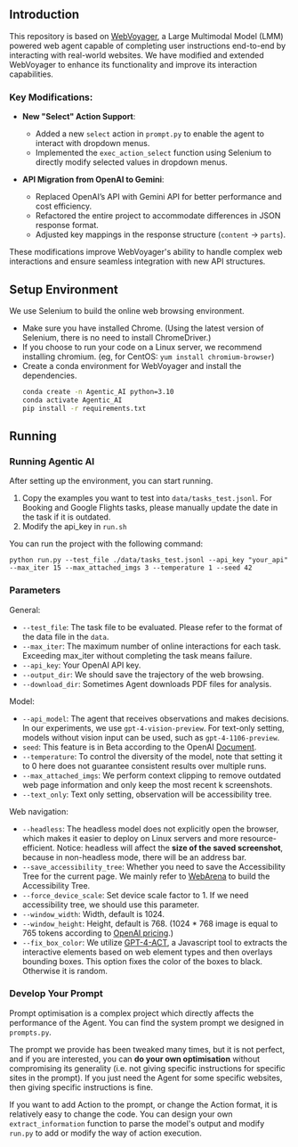 ## Introduction

This repository is based on [WebVoyager](https://arxiv.org/abs/2401.13919), a Large Multimodal Model (LMM) powered web agent capable of completing user instructions end-to-end by interacting with real-world websites. We have modified and extended WebVoyager to enhance its functionality and improve its interaction capabilities.

### **Key Modifications:**
- **New "Select" Action Support**:  
  - Added a new `select` action in `prompt.py` to enable the agent to interact with dropdown menus.  
  - Implemented the `exec_action_select` function using Selenium to directly modify selected values in dropdown menus.  

- **API Migration from OpenAI to Gemini**:  
  - Replaced OpenAI’s API with Gemini API for better performance and cost efficiency.  
  - Refactored the entire project to accommodate differences in JSON response format.  
  - Adjusted key mappings in the response structure (`content` → `parts`).  

These modifications improve WebVoyager's ability to handle complex web interactions and ensure seamless integration with new API structures.


## Setup Environment

We use Selenium to build the online web browsing environment. 
 - Make sure you have installed Chrome. (Using the latest version of Selenium, there is no need to install ChromeDriver.)
 - If you choose to run your code on a Linux server, we recommend installing chromium. (eg, for CentOS: ```yum install chromium-browser```) 
 - Create a conda environment for WebVoyager and install the dependencies.
    ```bash
    conda create -n Agentic_AI python=3.10
    conda activate Agentic_AI
    pip install -r requirements.txt
    ```

## Running

### Running Agentic AI
After setting up the environment, you can start running. 

 1. Copy the examples you want to test into `data/tasks_test.jsonl`. For Booking and Google Flights tasks, please manually update the date in the task if it is outdated.
 2. Modify the api_key in `run.sh` 

You can run the project with the following command:
```shell 
python run.py --test_file ./data/tasks_test.jsonl --api_key "your_api" --max_iter 15 --max_attached_imgs 3 --temperature 1 --seed 42

```

### Parameters

General:
- `--test_file`: The task file to be evaluated. Please refer to the format of the data file in the `data`.
- `--max_iter`: The maximum number of online interactions for each task. Exceeding max_iter without completing the task means failure.
- `--api_key`: Your OpenAI API key.
- `--output_dir`: We should save the trajectory of the web browsing.
- `--download_dir`: Sometimes Agent downloads PDF files for analysis.

Model:
- `--api_model`: The agent that receives observations and makes decisions. In our experiments, we use `gpt-4-vision-preview`. For text-only setting, models without vision input can be used, such as `gpt-4-1106-preview`.
- `seed`: This feature is in Beta according to the OpenAI [Document](https://platform.openai.com/docs/api-reference/chat). 
- `--temperature`: To control the diversity of the model, note that setting it to 0 here does not guarantee consistent results over multiple runs.
- `--max_attached_imgs`: We perform context clipping to remove outdated web page information and only keep the most recent k screenshots.
- `--text_only`: Text only setting, observation will be accessibility tree.

Web navigation:
- `--headless`: The headless model does not explicitly open the browser, which makes it easier to deploy on Linux servers and more resource-efficient. Notice: headless will affect the **size of the saved screenshot**, because in non-headless mode, there will be an address bar.
- `--save_accessibility_tree`: Whether you need to save the Accessibility Tree for the current page. We mainly refer to [WebArena](https://github.com/web-arena-x/webarena) to build the Accessibility Tree.
- `--force_device_scale`: Set device scale factor to 1. If we need accessibility tree, we should use this parameter.
- `--window_width`: Width, default is 1024.
- `--window_height`: Height, default is 768. (1024 * 768 image is equal to 765 tokens according to [OpenAI pricing](https://openai.com/pricing).)
- `--fix_box_color`: We utilize [GPT-4-ACT](https://github.com/ddupont808/GPT-4V-Act), a Javascript tool to extracts the interactive elements based on web element types and then overlays bounding boxes. This option fixes the color of the boxes to black. Otherwise it is random.

### Develop Your Prompt

Prompt optimisation is a complex project which directly affects the performance of the Agent. You can find the system prompt we designed in `prompts.py`. 

The prompt we provide has been tweaked many times, but it is not perfect, and if you are interested, you can **do your own optimisation** without compromising its generality (i.e. not giving specific instructions for specific sites in the prompt). If you just need the Agent for some specific websites, then giving specific instructions is fine.

If you want to add Action to the prompt, or change the Action format, it is relatively easy to change the code. You can design your own `extract_information` function to parse the model's output and modify `run.py` to add or modify the way of action execution.


